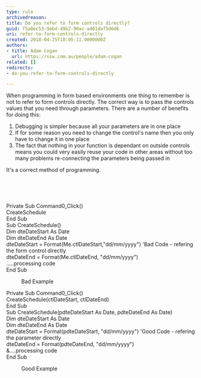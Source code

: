 ```yaml
---
type: rule
archivedreason: 
title: Do you refer to form controls directly?
guid: f5a0ec53-9abd-49b2-90ac-ad01daf5d6d6
uri: refer-to-form-controls-directly
created: 2018-04-25T18:05:11.0000000Z
authors:
- title: Adam Cogan
  url: https://ssw.com.au/people/adam-cogan
related: []
redirects:
- do-you-refer-to-form-controls-directly

---
```



<p>​When programming in form based environments one thing to remember is not to refer to form controls directly. The correct way is to pass the controls values that you need through parameters. There are a number of benefits for doing this&#58;<br></p><ol><li>Debugging is simpler because all your parameters are in one place</li><li>If for some reason you need to change the control's name then you only have to change it in one place<br></li><li>The fact that nothing in your function is dependant on outside controls means you could very easily reuse your code in other areas without too many problems re-connecting the parameters being passed in<br></li></ol><p>It's a correct method of programming. <br></p><br>
<br><excerpt class='endintro'></excerpt><br>
<p class="ssw15-rteElement-CodeArea">​​Private Sub Command0_Click()<br> CreateSchedule<br>End Sub<br>Sub CreateSchedule()<br> Dim dteDateStart As Date<br> Dim dteDateEnd As Date<br> dteDateStart = Format(Me.ctlDateStart,&quot;dd/mm/yyyy&quot;) 'Bad Code - refering the form control directly<br> dteDateEnd = Format(Me.ctlDateEnd, &quot;dd/mm/yyyy&quot;)<br> .....processing code<br>End Sub</p><dd class="ssw15-rteElement-FigureBad">Bad Example​​<br></dd><p class="ssw15-rteElement-CodeArea">Private Sub Command0_Click()<br> CreateSchedule(ctlDateStart, ctlDateEnd)<br>End Sub<br>Sub CreateSchedule(pdteDateStart As Date, pdteDateEnd As Date)<br> Dim dteDateStart As Date<br> Dim dteDateEnd As Date<br> dteDateStart = Format(pdteDateStart, &quot;dd/mm/yyyy&quot;) 'Good Code - refering the parameter directly<br> dteDateEnd = Format(pdteDateEnd, &quot;dd/mm/yyyy&quot;)<br> &amp;....processing code<br>End Sub</p><dd class="ssw15-rteElement-FigureGood">​Good Example​​<br></dd>


